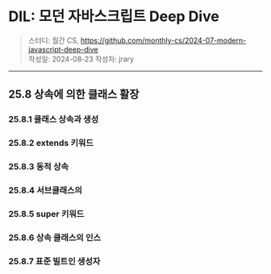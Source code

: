 # DIL: 모던 자바스크립트 Deep Dive

> 스터디: 월간 CS, https://github.com/monthly-cs/2024-07-modern-javascript-deep-dive  
> 작성일: 2024-08-23
> 작성자: jrary

---

## 25.8 상속에 의한 클래스 활장
### 25.8.1 클래스 상속과 생성
### 25.8.2 extends 키워드
### 25.8.3 동적 상속
### 25.8.4 서브클래스의
### 25.8.5 super 키워드
### 25.8.6 상속 클래스의 인스
### 25.8.7 표준 빌트인 생성자